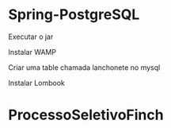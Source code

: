 # Spring-PostgreSQL

Executar o jar

Instalar WAMP

Criar uma table chamada lanchonete no mysql

Instalar Lombook

# ProcessoSeletivoFinch
